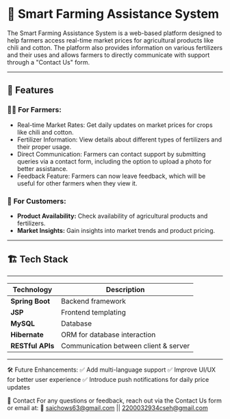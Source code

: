 # 🌾 Smart Farming Assistance System

The Smart Farming Assistance System is a web-based platform designed to help farmers access real-time market prices for agricultural products like chili and cotton. The platform also provides information on various fertilizers and their uses and allows farmers to directly communicate with support through a "Contact Us" form.

---

## 🚀 Features
### 👨‍🌾 For Farmers:
- Real-time Market Rates: Get daily updates on market prices for crops like chili and cotton.  
- Fertilizer Information: View details about different types of fertilizers and their proper usage.  
- Direct Communication: Farmers can contact support by submitting queries via a contact form, including the option to upload a photo for better assistance.
- Feedback Feature: Farmers can now leave feedback, which will be useful for other farmers when they view it.

### 🛒 **For Customers:**
- **Product Availability:** Check availability of agricultural products and fertilizers.  
- **Market Insights:** Gain insights into market trends and product pricing.
 

---

## 🏗️ Tech Stack
--------------------------------------------------------------
| Technology         | Description                           |
|--------------------|---------------------------------------|
| **Spring Boot**    | Backend framework                     |
| **JSP**            | Frontend templating                   |
| **MySQL**          | Database                              |
| **Hibernate**      | ORM for database interaction          |
| **RESTful APIs**   | Communication between client & server |
--------------------------------------------------------------


🛠️ Future Enhancements: 
✅ Add multi-language support
✅ Improve UI/UX for better user experience
✅ Introduce push notifications for daily price updates


📧 Contact
For any questions or feedback, reach out via the Contact Us form or email at:
📩 saichows63@gmail.com || 2200032934cseh@gmail.com




